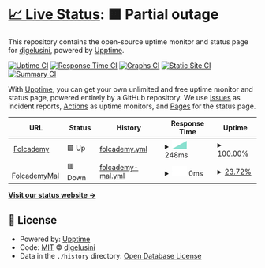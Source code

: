 # [📈 Live Status](https://demo.upptime.js.org): <!--live status--> **🟧 Partial outage**

This repository contains the open-source uptime monitor and status page for [djgelusini](https://demo.upptime.js.org), powered by [Upptime](https://github.com/upptime/upptime).

[![Uptime CI](https://github.com/djgelusini/status.folcode/workflows/Uptime%20CI/badge.svg)](https://github.com/djgelusini/status.folcode/actions?query=workflow%3A%22Uptime+CI%22)
[![Response Time CI](https://github.com/djgelusini/status.folcode/workflows/Response%20Time%20CI/badge.svg)](https://github.com/djgelusini/status.folcode/actions?query=workflow%3A%22Response+Time+CI%22)
[![Graphs CI](https://github.com/djgelusini/status.folcode/workflows/Graphs%20CI/badge.svg)](https://github.com/djgelusini/status.folcode/actions?query=workflow%3A%22Graphs+CI%22)
[![Static Site CI](https://github.com/djgelusini/status.folcode/workflows/Static%20Site%20CI/badge.svg)](https://github.com/djgelusini/status.folcode/actions?query=workflow%3A%22Static+Site+CI%22)
[![Summary CI](https://github.com/djgelusini/status.folcode/workflows/Summary%20CI/badge.svg)](https://github.com/djgelusini/status.folcode/actions?query=workflow%3A%22Summary+CI%22)

With [Upptime](https://upptime.js.org), you can get your own unlimited and free uptime monitor and status page, powered entirely by a GitHub repository. We use [Issues](https://github.com/djgelusini/status.folcode/issues) as incident reports, [Actions](https://github.com/djgelusini/status.folcode/actions) as uptime monitors, and [Pages](https://demo.upptime.js.org) for the status page.

<!--start: status pages-->
<!-- This summary is generated by Upptime (https://github.com/upptime/upptime) -->
<!-- Do not edit this manually, your changes will be overwritten -->
<!-- prettier-ignore -->
| URL | Status | History | Response Time | Uptime |
| --- | ------ | ------- | ------------- | ------ |
| <img alt="" src="https://favicons.githubusercontent.com/folcademy.com" height="13"> [Folcademy](https://folcademy.com) | 🟩 Up | [folcademy.yml](https://github.com/djgelusini/status.folcode/commits/HEAD/history/folcademy.yml) | <details><summary><img alt="Response time graph" src="./graphs/folcademy/response-time-week.png" height="20"> 248ms</summary><br><a href="https://djgelusini.github.io/status.folcode/history/folcademy"><img alt="Response time 248" src="https://img.shields.io/endpoint?url=https%3A%2F%2Fraw.githubusercontent.com%2Fdjgelusini%2Fstatus.folcode%2FHEAD%2Fapi%2Ffolcademy%2Fresponse-time.json"></a><br><a href="https://djgelusini.github.io/status.folcode/history/folcademy"><img alt="24-hour response time 248" src="https://img.shields.io/endpoint?url=https%3A%2F%2Fraw.githubusercontent.com%2Fdjgelusini%2Fstatus.folcode%2FHEAD%2Fapi%2Ffolcademy%2Fresponse-time-day.json"></a><br><a href="https://djgelusini.github.io/status.folcode/history/folcademy"><img alt="7-day response time 248" src="https://img.shields.io/endpoint?url=https%3A%2F%2Fraw.githubusercontent.com%2Fdjgelusini%2Fstatus.folcode%2FHEAD%2Fapi%2Ffolcademy%2Fresponse-time-week.json"></a><br><a href="https://djgelusini.github.io/status.folcode/history/folcademy"><img alt="30-day response time 248" src="https://img.shields.io/endpoint?url=https%3A%2F%2Fraw.githubusercontent.com%2Fdjgelusini%2Fstatus.folcode%2FHEAD%2Fapi%2Ffolcademy%2Fresponse-time-month.json"></a><br><a href="https://djgelusini.github.io/status.folcode/history/folcademy"><img alt="1-year response time 248" src="https://img.shields.io/endpoint?url=https%3A%2F%2Fraw.githubusercontent.com%2Fdjgelusini%2Fstatus.folcode%2FHEAD%2Fapi%2Ffolcademy%2Fresponse-time-year.json"></a></details> | <details><summary><a href="https://djgelusini.github.io/status.folcode/history/folcademy">100.00%</a></summary><a href="https://djgelusini.github.io/status.folcode/history/folcademy"><img alt="All-time uptime 100.00%" src="https://img.shields.io/endpoint?url=https%3A%2F%2Fraw.githubusercontent.com%2Fdjgelusini%2Fstatus.folcode%2FHEAD%2Fapi%2Ffolcademy%2Fuptime.json"></a><br><a href="https://djgelusini.github.io/status.folcode/history/folcademy"><img alt="24-hour uptime 100.00%" src="https://img.shields.io/endpoint?url=https%3A%2F%2Fraw.githubusercontent.com%2Fdjgelusini%2Fstatus.folcode%2FHEAD%2Fapi%2Ffolcademy%2Fuptime-day.json"></a><br><a href="https://djgelusini.github.io/status.folcode/history/folcademy"><img alt="7-day uptime 100.00%" src="https://img.shields.io/endpoint?url=https%3A%2F%2Fraw.githubusercontent.com%2Fdjgelusini%2Fstatus.folcode%2FHEAD%2Fapi%2Ffolcademy%2Fuptime-week.json"></a><br><a href="https://djgelusini.github.io/status.folcode/history/folcademy"><img alt="30-day uptime 100.00%" src="https://img.shields.io/endpoint?url=https%3A%2F%2Fraw.githubusercontent.com%2Fdjgelusini%2Fstatus.folcode%2FHEAD%2Fapi%2Ffolcademy%2Fuptime-month.json"></a><br><a href="https://djgelusini.github.io/status.folcode/history/folcademy"><img alt="1-year uptime 100.00%" src="https://img.shields.io/endpoint?url=https%3A%2F%2Fraw.githubusercontent.com%2Fdjgelusini%2Fstatus.folcode%2FHEAD%2Fapi%2Ffolcademy%2Fuptime-year.json"></a></details>
| <img alt="" src="https://favicons.githubusercontent.com/folcademysl.com" height="13"> [FolcademyMal](https://folcademysl.com) | 🟥 Down | [folcademy-mal.yml](https://github.com/djgelusini/status.folcode/commits/HEAD/history/folcademy-mal.yml) | <details><summary><img alt="Response time graph" src="./graphs/folcademy-mal/response-time-week.png" height="20"> 0ms</summary><br><a href="https://djgelusini.github.io/status.folcode/history/folcademy-mal"><img alt="Response time 0" src="https://img.shields.io/endpoint?url=https%3A%2F%2Fraw.githubusercontent.com%2Fdjgelusini%2Fstatus.folcode%2FHEAD%2Fapi%2Ffolcademy-mal%2Fresponse-time.json"></a><br><a href="https://djgelusini.github.io/status.folcode/history/folcademy-mal"><img alt="24-hour response time 0" src="https://img.shields.io/endpoint?url=https%3A%2F%2Fraw.githubusercontent.com%2Fdjgelusini%2Fstatus.folcode%2FHEAD%2Fapi%2Ffolcademy-mal%2Fresponse-time-day.json"></a><br><a href="https://djgelusini.github.io/status.folcode/history/folcademy-mal"><img alt="7-day response time 0" src="https://img.shields.io/endpoint?url=https%3A%2F%2Fraw.githubusercontent.com%2Fdjgelusini%2Fstatus.folcode%2FHEAD%2Fapi%2Ffolcademy-mal%2Fresponse-time-week.json"></a><br><a href="https://djgelusini.github.io/status.folcode/history/folcademy-mal"><img alt="30-day response time 0" src="https://img.shields.io/endpoint?url=https%3A%2F%2Fraw.githubusercontent.com%2Fdjgelusini%2Fstatus.folcode%2FHEAD%2Fapi%2Ffolcademy-mal%2Fresponse-time-month.json"></a><br><a href="https://djgelusini.github.io/status.folcode/history/folcademy-mal"><img alt="1-year response time 0" src="https://img.shields.io/endpoint?url=https%3A%2F%2Fraw.githubusercontent.com%2Fdjgelusini%2Fstatus.folcode%2FHEAD%2Fapi%2Ffolcademy-mal%2Fresponse-time-year.json"></a></details> | <details><summary><a href="https://djgelusini.github.io/status.folcode/history/folcademy-mal">23.72%</a></summary><a href="https://djgelusini.github.io/status.folcode/history/folcademy-mal"><img alt="All-time uptime 23.72%" src="https://img.shields.io/endpoint?url=https%3A%2F%2Fraw.githubusercontent.com%2Fdjgelusini%2Fstatus.folcode%2FHEAD%2Fapi%2Ffolcademy-mal%2Fuptime.json"></a><br><a href="https://djgelusini.github.io/status.folcode/history/folcademy-mal"><img alt="24-hour uptime 23.72%" src="https://img.shields.io/endpoint?url=https%3A%2F%2Fraw.githubusercontent.com%2Fdjgelusini%2Fstatus.folcode%2FHEAD%2Fapi%2Ffolcademy-mal%2Fuptime-day.json"></a><br><a href="https://djgelusini.github.io/status.folcode/history/folcademy-mal"><img alt="7-day uptime 23.72%" src="https://img.shields.io/endpoint?url=https%3A%2F%2Fraw.githubusercontent.com%2Fdjgelusini%2Fstatus.folcode%2FHEAD%2Fapi%2Ffolcademy-mal%2Fuptime-week.json"></a><br><a href="https://djgelusini.github.io/status.folcode/history/folcademy-mal"><img alt="30-day uptime 23.72%" src="https://img.shields.io/endpoint?url=https%3A%2F%2Fraw.githubusercontent.com%2Fdjgelusini%2Fstatus.folcode%2FHEAD%2Fapi%2Ffolcademy-mal%2Fuptime-month.json"></a><br><a href="https://djgelusini.github.io/status.folcode/history/folcademy-mal"><img alt="1-year uptime 23.72%" src="https://img.shields.io/endpoint?url=https%3A%2F%2Fraw.githubusercontent.com%2Fdjgelusini%2Fstatus.folcode%2FHEAD%2Fapi%2Ffolcademy-mal%2Fuptime-year.json"></a></details>

<!--end: status pages-->

[**Visit our status website →**](https://demo.upptime.js.org)

## 📄 License

- Powered by: [Upptime](https://github.com/upptime/upptime)
- Code: [MIT](./LICENSE) © [djgelusini](https://demo.upptime.js.org)
- Data in the `./history` directory: [Open Database License](https://opendatacommons.org/licenses/odbl/1-0/)
